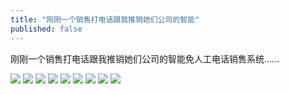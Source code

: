 ```yaml
---
title: "刚刚一个销售打电话跟我推销她们公司的智能"
published: false
---
```

刚刚一个销售打电话跟我推销她们公司的智能免人工电话销售系统……

![](./1.jpg)
![](./2.jpg)
![](./3.jpg)
![](./4.jpg)
![](./5.jpg)
![](./6.jpg)
![](./7.jpg)
![](./8.jpg)
![](./9.jpg)
